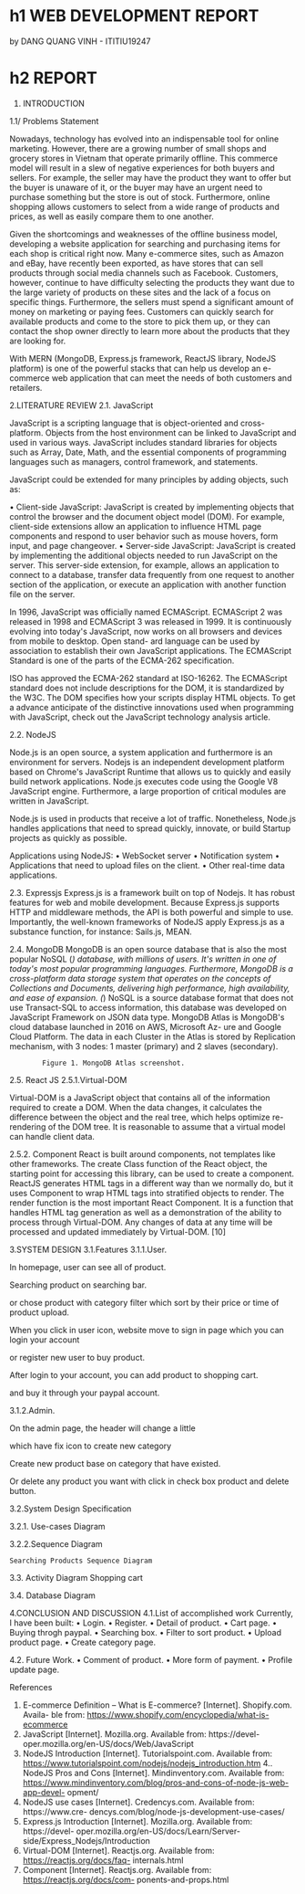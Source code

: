  


# h1 WEB DEVELOPMENT REPORT
by DANG QUANG VINH - ITITIU19247

# h2 REPORT


1. INTRODUCTION

1.1/ Problems Statement

Nowadays, technology has evolved into an indispensable tool for online marketing. However, there are a growing number of small shops and grocery stores in Vietnam that operate primarily offline. This commerce model will result in a slew of negative experiences for both buyers and sellers. For example, the seller may have the product they want to offer but the buyer is unaware of it, or the buyer may have an urgent need to purchase something but the store is out of stock. Furthermore, online shopping allows customers to select from a wide range of products and prices, as well as easily compare them to one another.

Given the shortcomings and weaknesses of the offline business model, developing a website application for searching and purchasing items for each shop is critical right now. Many e-commerce sites, such as Amazon and eBay, have recently been exported, as have stores that can sell products through social media channels such as Facebook. Customers, however, continue to have difficulty selecting the products they want due to the large variety of products on these sites and the lack of a focus on specific things. Furthermore, the sellers must spend a significant amount of money on marketing or paying fees. Customers can quickly search for available products and come to the store to pick them up, or they can contact the shop owner directly to learn more about the products that they are looking for.

With MERN (MongoDB, Express.js framework, ReactJS library, NodeJS platform) is one of the powerful stacks that can help us develop an e-commerce web application that can meet the needs of both customers and retailers.

2.LITERATURE REVIEW
2.1. JavaScript

JavaScript is a scripting language that is object-oriented and cross-platform. Objects from the host environment can be linked to JavaScript and used in various ways.
JavaScript includes standard libraries for objects such as Array, Date, Math, and the essential components of programming languages such as managers, control framework, and statements.

JavaScript could be extended for many principles by adding objects, such as:

•		Client-side JavaScript: JavaScript is created by implementing objects that control the browser and the document object model (DOM). For example, client-side extensions allow an application to influence HTML page components and respond to user behavior such as mouse hovers, form input, and page changeover.
•		Server-side JavaScript: JavaScript is created by implementing the additional objects needed to run JavaScript on the server. This server-side extension, for example, allows an application to connect to a database, transfer data frequently from one request to another section of the application, or execute an application with another function file on the server.

In 1996, JavaScript was officially named ECMAScript. ECMAScript 2 was released in 1998 and ECMAScript 3 was released in 1999. It is continuously evolving into today's JavaScript, now works on all browsers and devices from mobile to desktop. Open stand- ard language can be used by association to establish their own JavaScript applications. The ECMAScript Standard is one of the parts of the ECMA-262 specification.

ISO has approved the ECMA-262 standard at ISO-16262. The ECMAScript standard does not include descriptions for the DOM, it is standardized by the W3C. The DOM specifies how your scripts display HTML objects. To get a advance anticipate of the distinctive innovations used when programming with JavaScript, check out the JavaScript technology analysis article. 

2.2. NodeJS

Node.js is an open source, a system application and furthermore is an environment for servers. Nodejs is an independent development platform based on Chrome's JavaScript Runtime that allows us to quickly and easily build network applications. Node.js executes code using the Google V8 JavaScript engine. Furthermore, a large proportion of critical modules are written in JavaScript.

Node.js is used in products that receive a lot of traffic. Nonetheless, Node.js handles applications that need to spread quickly, innovate, or build Startup projects as quickly as possible. 

Applications using NodeJS: 
• WebSocket server 
• Notification system 
• Applications that need to upload files on the client. 
• Other real-time data applications.

2.3. Expressjs
Express.js is a framework built on top of Nodejs. It has robust features for web and mobile development. Because Express.js supports HTTP and middleware methods, the API is both powerful and simple to use.
Importantly, the well-known frameworks of NodeJS apply Express.js as a substance function, for instance: Sails.js, MEAN. 

2.4. MongoDB
MongoDB is an open source database that is also the most popular NoSQL (*) database, with millions of users. It's written in one of today's most popular programming languages. Furthermore, MongoDB is a cross-platform data storage system that operates on the concepts of Collections and Documents, delivering high performance, high availability, and ease of expansion. 
(*) NoSQL is a source database format that does not use Transact-SQL to access information, this database was developed on JavaScript Framework on JSON data type.
MongoDB Atlas is MongoDB's cloud database launched in 2016 on AWS, Microsoft Az- ure and Google Cloud Platform.
The data in each Cluster in the Atlas is stored by Replication mechanism, with 3 nodes: 1 master (primary) and 2 slaves (secondary).

			Figure 1. MongoDB Atlas screenshot.
 
2.5. React JS
2.5.1.Virtual-DOM 

Virtual-DOM is a JavaScript object  that contains all of the information required to create a DOM. When the data changes, it calculates the difference between the object and the real tree, which helps optimize re-rendering of the DOM tree. It is reasonable to assume that a virtual model can handle client data. 

2.5.2. Component
React is built around components, not templates like other frameworks. The create Class function of the React object, the starting point for accessing this library, can be used to create a component.
ReactJS generates HTML tags in a different way than we normally do, but it uses Component to wrap HTML tags into stratified objects to render.
The render function is the most important React Component. It is a function that handles HTML tag generation as well as a demonstration of the ability to process through Virtual-DOM. Any changes of data at any time will be processed and updated immediately by Virtual-DOM. [10]

3.SYSTEM DESIGN
3.1.Features
3.1.1.User.

In homepage, user can see all of product.

 

Searching product on searching bar.




or chose product with category filter which sort by their price or time of product upload.

When you click in user icon, website move to sign in page which you can login your account 


or register new user to buy product. 

After login to your account, you can add product to shopping cart.
 
and buy it through your paypal account.

3.1.2.Admin.

On the admin page, the header will change a little 
 

which have fix icon to create new category




Create new product base on category that have existed. 


Or delete any product you want with click in check box product and delete button.

 

3.2.System Design Specification

3.2.1. Use-cases Diagram


3.2.2.Sequence Diagram

	Searching Products Sequence Diagram

3.3. Activity Diagram
Shopping cart
 
3.4. Database Diagram 



4.CONCLUSION AND DISCUSSION
4.1.List of accomplished work
Currently, I have been built:
•	Login.
•	Register.
•	Detail of product.
•	Cart page.
•	Buying throgh paypal.
•	Searching box.
•	Filter to sort product.
•	Upload product page.
•	Create category page.

4.2. Future Work.
•	Comment of product.
•	More form of payment.
•	Profile update page.



References 

1. E-commerce Definition – What is E-commerce? [Internet]. Shopify.com. Availa- ble from: https://www.shopify.com/encyclopedia/what-is-ecommerce 
2. JavaScript [Internet]. Mozilla.org. Available from: https://devel- oper.mozilla.org/en-US/docs/Web/JavaScript 
3. NodeJS Introduction [Internet]. Tutorialspoint.com. Available from: https://www.tutorialspoint.com/nodejs/nodejs_introduction.htm 
4.. NodeJS Pros and Cons [Internet]. Mindinventory.com. Available from: https://www.mindinventory.com/blog/pros-and-cons-of-node-js-web-app-devel- opment/ 
5. NodeJS use cases [Internet]. Credencys.com. Available from: https://www.cre- dencys.com/blog/node-js-development-use-cases/ 
6. Express.js Introduction [Internet]. Mozilla.org. Available from: https://devel- oper.mozilla.org/en-US/docs/Learn/Server-side/Express_Nodejs/Introduction 
7. Virtual-DOM [Internet]. Reactjs.org. Available from: https://reactjs.org/docs/faq- internals.html 
8. Component [Internet]. Reactjs.org. Available from: https://reactjs.org/docs/com- ponents-and-props.html


